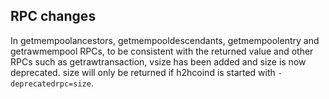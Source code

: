 RPC changes
-----------
In getmempoolancestors, getmempooldescendants, getmempoolentry and getrawmempool RPCs, to be consistent with the returned value and other RPCs such as getrawtransaction, vsize has been added and size is now deprecated. size will only be returned if h2hcoind is started with `-deprecatedrpc=size`.